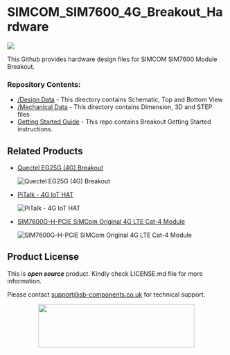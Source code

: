 # SIMCOM_SIM7600_4G_Breakout_Hardware

<img src= "https://cdn.shopify.com/s/files/1/1217/2104/files/SIMCOM_4G_module_Breakout_2.png?v=1713787688" />

This Github provides hardware design files for SIMCOM SIM7600 Module Breakout.

### Repository Contents:
  - [/Design Data](https://github.com/sbcshop/SIMCOM_SIM7600_4G_Breakout_Hardware/tree/main/Design%20Data) - This directory contains Schematic, Top and Bottom View
  - [/Mechanical Data](https://github.com/sbcshop/SIMCOM_SIM7600_4G_Breakout_Hardware/tree/main/Mechanical%20Data) - This directory contains Dimension, 3D and STEP files
  - [Getting Started Guide](https://github.com/sbcshop/SIMCOM_SIM7600_4G_Breakout) - This repo contains Breakout Getting Started instructions.


## Related Products  

  * [Quectel EG25G (4G) Breakout](https://shop.sb-components.co.uk/products/quectel-4g-module-breakout?_pos=2&_sid=5a6b2df96&_ss=r)

    ![Quectel EG25G (4G) Breakout](https://shop.sb-components.co.uk/cdn/shop/files/2quectel.png?v=1713789371&width=150)
    
  * [PiTalk - 4G IoT HAT](https://shop.sb-components.co.uk/products/pitalk-4g-iot-hat-1?_pos=4&_sid=815794148&_ss=r)

    ![PiTalk - 4G IoT HAT](https://shop.sb-components.co.uk/cdn/shop/products/06_2664295e-045b-48c3-bb02-f45ae2d7b4ea.png?v=1677660393&width=150)

  * [SIM7600G-H-PCIE SIMCom Original 4G LTE Cat-4 Module](https://shop.sb-components.co.uk/products/sim7600g-h-pcie-simcom-original-4g-lte-cat-4-module?_pos=3&_sid=322419d0c&_ss=r)

    ![SIM7600G-H-PCIE SIMCom Original 4G LTE Cat-4 Module](https://shop.sb-components.co.uk/cdn/shop/files/Untitled-2_f3c9baec-8553-4130-9c97-3dd20ba9cb49.jpg?v=1705302041&width=150)


       
## Product License

This is ***open source*** product. Kindly check LICENSE.md file for more information.

Please contact support@sb-components.co.uk for technical support.
<p align="center">
  <img width="360" height="100" src="https://cdn.shopify.com/s/files/1/1217/2104/files/Logo_sb_component_3.png?v=1666086771&width=300">
</p>
